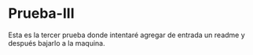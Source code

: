 # Prueba-III
Esta es la tercer prueba donde intentaré agregar de entrada un readme y después bajarlo a la maquina.
